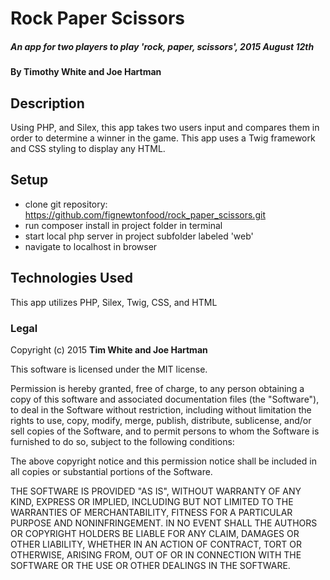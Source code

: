 # Rock Paper Scissors

##### An app for two players to play 'rock, paper, scissors', 2015 August 12th

#### By Timothy White and Joe Hartman

## Description

Using PHP, and Silex, this app takes two users input and compares them in order to determine a winner in the game. This app uses a Twig framework and CSS styling to display any HTML.

## Setup

* clone git repository: https://github.com/fignewtonfood/rock_paper_scissors.git
* run composer install in project folder in terminal
* start local php server in project subfolder labeled 'web'
* navigate to localhost in browser

## Technologies Used

This app utilizes PHP, Silex, Twig, CSS, and HTML

### Legal



Copyright (c) 2015 **Tim White and Joe Hartman**

This software is licensed under the MIT license.

Permission is hereby granted, free of charge, to any person obtaining a copy
of this software and associated documentation files (the "Software"), to deal
in the Software without restriction, including without limitation the rights
to use, copy, modify, merge, publish, distribute, sublicense, and/or sell
copies of the Software, and to permit persons to whom the Software is
furnished to do so, subject to the following conditions:

The above copyright notice and this permission notice shall be included in
all copies or substantial portions of the Software.

THE SOFTWARE IS PROVIDED "AS IS", WITHOUT WARRANTY OF ANY KIND, EXPRESS OR
IMPLIED, INCLUDING BUT NOT LIMITED TO THE WARRANTIES OF MERCHANTABILITY,
FITNESS FOR A PARTICULAR PURPOSE AND NONINFRINGEMENT. IN NO EVENT SHALL THE
AUTHORS OR COPYRIGHT HOLDERS BE LIABLE FOR ANY CLAIM, DAMAGES OR OTHER
LIABILITY, WHETHER IN AN ACTION OF CONTRACT, TORT OR OTHERWISE, ARISING FROM,
OUT OF OR IN CONNECTION WITH THE SOFTWARE OR THE USE OR OTHER DEALINGS IN
THE SOFTWARE.
